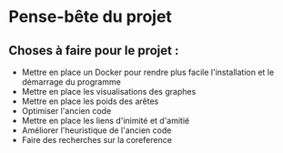 # Pense-bête du projet


## Choses à faire pour le projet :
- Mettre en place un Docker pour rendre plus facile l'installation et le démarrage du programme
- Mettre en place les visualisations des graphes
- Mettre en place les poids des arêtes
- Optimiser l'ancien code
- Mettre en place les liens d'inimité et d'amitié
- Améliorer l'heuristique de l'ancien code
- Faire des recherches sur la coreference
